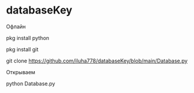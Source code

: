 # databaseKey
Офлайн

pkg install python

pkg install git

git clone https://github.com/iluha778/databaseKey/blob/main/Database.py

Открываем

python Database.py

